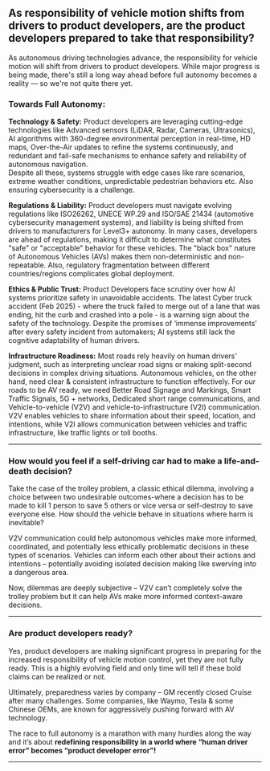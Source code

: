 ## As responsibility of vehicle motion shifts from drivers to product developers, are the product developers prepared to take that responsibility?

As autonomous driving technologies advance, the responsibility for vehicle motion will shift from drivers to product developers. While major progress is being made, there's still a long way ahead before full autonomy becomes a reality — so we're not quite there yet.

### Towards Full Autonomy:

__Technology & Safety:__  Product developers are leveraging cutting-edge technologies like Advanced sensors (LiDAR, Radar, Cameras, Ultrasonics), AI algorithms with 360-degree environmental perception in real-time, HD maps, Over-the-Air updates to refine the systems continuously, and redundant and fail-safe mechanisms to enhance safety and reliability of autonomous navigation.  
Despite all these, systems struggle with edge cases like rare scenarios, extreme weather conditions, unpredictable pedestrian behaviors etc. Also ensuring cybersecurity is a challenge.

__Regulations & Liability:__ Product developers must navigate evolving regulations like ISO26262, UNECE WP.29 and ISO/SAE 21434 (automotive cybersecurity management systems), and liability is being shifted from drivers to manufacturers for Level3+ autonomy. In many cases, developers are ahead of regulations, making it difficult to determine what constitutes "safe" or "acceptable" behavior for these vehicles.
The "black box" nature of Autonomous Vehicles (AVs) makes them non-deterministic and non-repeatable. Also, regulatory fragmentation between different countries/regions complicates global deployment.

__Ethics & Public Trust:__  Product Developers face scrutiny over how AI systems prioritize safety in unavoidable accidents. The latest Cyber truck accident (Feb 2025) - where the truck failed to merge out of a lane that was ending, hit the curb and crashed into a pole - is a warning sign about the safety of the technology. 
Despite the promises of ‘immense improvements’ after every safety incident from automakers; AI systems still lack the cognitive adaptability of human drivers.

__Infrastructure Readiness:__  Most roads rely heavily on human drivers' judgment, such as interpreting unclear road signs or making split-second decisions in complex driving situations. Autonomous vehicles, on the other hand, need clear & consistent infrastructure to function effectively. For our roads to be AV ready, we need Better Road Signage and Markings, Smart Traffic Signals, 5G + networks, Dedicated short range communications, and Vehicle-to-vehicle (V2V) and vehicle-to-infrastructure (V2I) communication. 
V2V enables vehicles to share information about their speed, location, and intentions, while V2I allows communication between vehicles and traffic infrastructure, like traffic lights or toll booths. 

---

### How would you feel if a self-driving car had to make a life-and-death decision?

Take the case of the trolley problem, a classic ethical dilemma, involving a choice between two undesirable outcomes-where a decision has to be made to kill 1 person to save 5 others or vice versa or self-destroy to save everyone else. How should the vehicle behave in situations where harm is inevitable? 

V2V communication could help autonomous vehicles make more informed, coordinated, and potentially less ethically problematic decisions in these types of scenarios. Vehicles can inform each other about their actions and intentions – potentially avoiding isolated decision making like swerving into a dangerous area.

Now, dilemmas are deeply subjective – V2V can’t completely solve the trolley problem but it can help AVs make more informed context-aware decisions.

---
### Are product developers ready?

Yes, product developers are making significant progress in preparing for the increased responsibility of vehicle motion control, yet they are not fully ready. This is a highly evolving field and only time will tell if these bold claims can be realized or not. 

Ultimately, preparedness varies by company – GM recently closed Cruise after many challenges. Some companies, like Waymo, Tesla & some Chinese OEMs, are known for aggressively pushing forward with AV technology. 

The race to full autonomy is a marathon with many hurdles along the way and it’s about __redefining responsibility in a world where “human driver error” becomes “product developer error”!__

---

